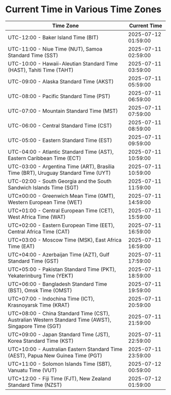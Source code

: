 # Current Time in Various Time Zones

| Time Zone | Current Time |
|-----------|--------------|
| UTC-12:00 - Baker Island Time (BIT) | 2025-07-12 01:59:00 |
| UTC-11:00 - Niue Time (NUT), Samoa Standard Time (SST) | 2025-07-11 02:59:00 |
| UTC-10:00 - Hawaii-Aleutian Standard Time (HAST), Tahiti Time (TAHT) | 2025-07-11 03:59:00 |
| UTC-09:00 - Alaska Standard Time (AKST) | 2025-07-11 05:59:00 |
| UTC-08:00 - Pacific Standard Time (PST) | 2025-07-11 06:59:00 |
| UTC-07:00 - Mountain Standard Time (MST) | 2025-07-11 07:59:00 |
| UTC-06:00 - Central Standard Time (CST) | 2025-07-11 08:59:00 |
| UTC-05:00 - Eastern Standard Time (EST) | 2025-07-11 09:59:00 |
| UTC-04:00 - Atlantic Standard Time (AST), Eastern Caribbean Time (ECT) | 2025-07-11 10:59:00 |
| UTC-03:00 - Argentina Time (ART), Brasília Time (BRT), Uruguay Standard Time (UYT) | 2025-07-11 10:59:00 |
| UTC-02:00 - South Georgia and the South Sandwich Islands Time (SGT) | 2025-07-11 11:59:00 |
| UTC±00:00 - Greenwich Mean Time (GMT), Western European Time (WET) | 2025-07-11 14:59:00 |
| UTC+01:00 - Central European Time (CET), West Africa Time (WAT) | 2025-07-11 15:59:00 |
| UTC+02:00 - Eastern European Time (EET), Central Africa Time (CAT) | 2025-07-11 16:59:00 |
| UTC+03:00 - Moscow Time (MSK), East Africa Time (EAT) | 2025-07-11 16:59:00 |
| UTC+04:00 - Azerbaijan Time (AZT), Gulf Standard Time (GST) | 2025-07-11 17:59:00 |
| UTC+05:00 - Pakistan Standard Time (PKT), Yekaterinburg Time (YEKT) | 2025-07-11 18:59:00 |
| UTC+06:00 - Bangladesh Standard Time (BST), Omsk Time (OMST) | 2025-07-11 19:59:00 |
| UTC+07:00 - Indochina Time (ICT), Krasnoyarsk Time (KRAT) | 2025-07-11 20:59:00 |
| UTC+08:00 - China Standard Time (CST), Australian Western Standard Time (AWST), Singapore Time (SGT) | 2025-07-11 21:59:00 |
| UTC+09:00 - Japan Standard Time (JST), Korea Standard Time (KST) | 2025-07-11 22:59:00 |
| UTC+10:00 - Australian Eastern Standard Time (AEST), Papua New Guinea Time (PGT) | 2025-07-11 23:59:00 |
| UTC+11:00 - Solomon Islands Time (SBT), Vanuatu Time (VUT) | 2025-07-12 00:59:00 |
| UTC+12:00 - Fiji Time (FJT), New Zealand Standard Time (NZST) | 2025-07-12 01:59:00 |
